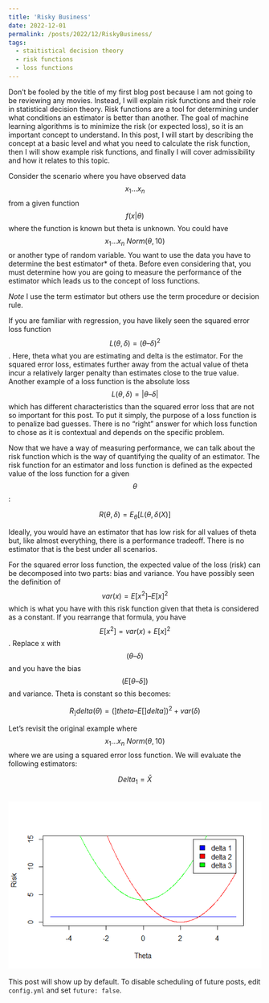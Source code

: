```yaml
---
title: 'Risky Business'
date: 2022-12-01
permalink: /posts/2022/12/RiskyBusiness/
tags:
  - staitistical decision theory
  - risk functions
  - loss functions
---
```


Don’t be fooled by the title of my first blog post because I am not going to be reviewing any movies. Instead, I will explain risk functions and their role in statistical decision theory. Risk functions are a tool for determining under what conditions an estimator is better than another. The goal of machine learning algorithms is to minimize the risk (or expected loss), so it is an important concept to understand. In this post, I will start by describing the concept at a basic level and what you need to calculate the risk function, then I will show example risk functions, and finally I will cover admissibility and how it relates to this topic.

Consider the scenario where you have observed data $$x_1...x_n$$ from a given function $$f(x|\theta)$$ where the function is known but theta is unknown. You could have $$x_1...x_n ~ Norm(\theta,10)$$ or another type of random variable. You want to use the data you have to determine the best estimator* of theta. Before even considering that, you must determine how you are going to measure the performance of the estimator which leads us to the concept of loss functions. 

*Note* I use the term estimator but others use the term procedure or decision rule. 

If you are familiar with regression, you have likely seen the squared error loss function $$L(\theta, \delta) = (\theta – \delta)^2$$. Here, theta what you are estimating and delta is the estimator. For the squared error loss, estimates further away from the actual value of theta incur a relatively larger penalty than estimates close to the true value. Another example of a loss function is the absolute loss $$L(\theta, \delta) = |\theta – \delta|$$ which has different characteristics than the squared error loss that are not so important for this post. To put it simply, the purpose of a loss function is to penalize bad guesses. There is no “right” answer for which loss function to chose as it is contextual and depends on the specific problem. 

Now that we have a way of measuring performance, we can talk about the risk function which is the way of quantifying the quality of an estimator. The risk function for an estimator and loss function is defined as the expected value of the loss function for a given $$\theta$$:

$$R(\theta, \delta) = E_\theta[L(\theta, \delta(X)]$$

Ideally, you would have an estimator that has low risk for all values of theta but, like almost everything, there is a performance tradeoff. There is no estimator that is the best under all scenarios. 

For the squared error loss function, the expected value of the loss (risk) can be decomposed into two parts: bias and variance. You have possibly seen the definition of $$var(x) = E[x^2] – E[x]^2$$ which is what you have with this risk function given that theta is considered as a constant. If you rearrange that formula, you have $$E[x^2] = var(x) + E[x]^2$$. Replace x with $$(\theta – \delta)$$ and you have the bias $$(E[\theta – \delta])$$ and variance. Theta is constant so this becomes:

$$R_]delta(\theta) = (]theta – E[]delta])^2 + var(\delta)$$

Let’s revisit the original example where $$x_1...x_n ~ Norm(\theta,10)$$ where we are using a squared error loss function. We will evaluate the following estimators:

$$Delta_1 = \bar{X}$$


<br/><img src='/images/Risk.png'>

This post will show up by default. To disable scheduling of future posts, edit `config.yml` and set `future: false`. 
